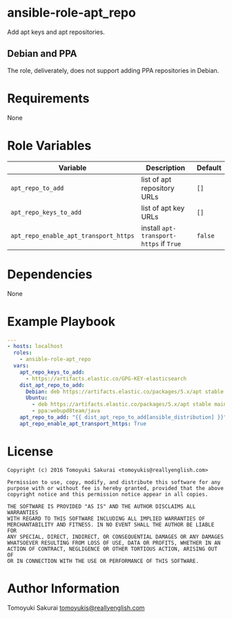 # ansible-role-apt_repo

Add apt keys and apt repositories.

## Debian and PPA

The role, deliverately, does not support adding PPA repositories in Debian.

# Requirements

None

# Role Variables

| Variable | Description | Default |
|----------|-------------|---------|
| `apt_repo_to_add` | list of apt repository URLs | `[]` |
| `apt_repo_keys_to_add` | list of apt key URLs | `[]` |
| `apt_repo_enable_apt_transport_https` | install `apt-transport-https` if `True` | `false` |

# Dependencies

None

# Example Playbook

```yaml
---
- hosts: localhost
  roles:
    - ansible-role-apt_repo
  vars:
    apt_repo_keys_to_add:
      - https://artifacts.elastic.co/GPG-KEY-elasticsearch
    dist_apt_repo_to_add:
      Debian: deb https://artifacts.elastic.co/packages/5.x/apt stable main
      Ubuntu:
        - deb https://artifacts.elastic.co/packages/5.x/apt stable main
        - ppa:webupd8team/java
    apt_repo_to_add: "{{ dist_apt_repo_to_add[ansible_distribution] }}"
    apt_repo_enable_apt_transport_https: True
```

# License

```
Copyright (c) 2016 Tomoyuki Sakurai <tomoyukis@reallyenglish.com>

Permission to use, copy, modify, and distribute this software for any
purpose with or without fee is hereby granted, provided that the above
copyright notice and this permission notice appear in all copies.

THE SOFTWARE IS PROVIDED "AS IS" AND THE AUTHOR DISCLAIMS ALL WARRANTIES
WITH REGARD TO THIS SOFTWARE INCLUDING ALL IMPLIED WARRANTIES OF
MERCHANTABILITY AND FITNESS. IN NO EVENT SHALL THE AUTHOR BE LIABLE FOR
ANY SPECIAL, DIRECT, INDIRECT, OR CONSEQUENTIAL DAMAGES OR ANY DAMAGES
WHATSOEVER RESULTING FROM LOSS OF USE, DATA OR PROFITS, WHETHER IN AN
ACTION OF CONTRACT, NEGLIGENCE OR OTHER TORTIOUS ACTION, ARISING OUT OF
OR IN CONNECTION WITH THE USE OR PERFORMANCE OF THIS SOFTWARE.
```

# Author Information

Tomoyuki Sakurai <tomoyukis@reallyenglish.com>
